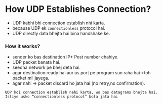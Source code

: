 # How UDP Establishes Connection?

- UDP kabhi bhi connection establish nhi karta.
- because UDP ek `connectionless` protocol hai.
- UDP directly data bhejta hai bina handshake ke.


### How it works?
 - sender ko bas destination IP+ Post number chahiye.
 - UDP packet banata hai.
 - seedha network pe bhej deta hai.
 - agar destination ready hai aur us port pe program sun raha hai->toh packet mil jayega.
 - agar nahi -> packet discard ho jata hai (no retry,no confirmation).

 `UDP koi connection establish nahi karta, wo bas datagrams bhejta hai. Isliye usko “connectionless protocol” bola jata hai`